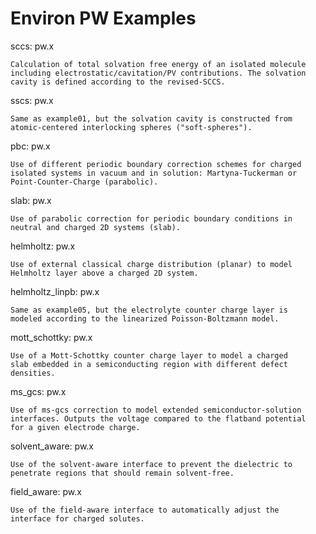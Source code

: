 # Environ PW Examples

sccs: pw.x

    Calculation of total solvation free energy of an isolated molecule
    including electrostatic/cavitation/PV contributions. The solvation
    cavity is defined according to the revised-SCCS.

sscs: pw.x

    Same as example01, but the solvation cavity is constructed from
    atomic-centered interlocking spheres ("soft-spheres").

pbc: pw.x

    Use of different periodic boundary correction schemes for charged
    isolated systems in vacuum and in solution: Martyna-Tuckerman or
    Point-Counter-Charge (parabolic).

slab: pw.x

    Use of parabolic correction for periodic boundary conditions in
    neutral and charged 2D systems (slab).

helmholtz: pw.x

    Use of external classical charge distribution (planar) to model
    Helmholtz layer above a charged 2D system.

helmholtz_linpb: pw.x

    Same as example05, but the electrolyte counter charge layer is
    modeled according to the linearized Poisson-Boltzmann model.

mott_schottky: pw.x

    Use of a Mott-Schottky counter charge layer to model a charged
    slab embedded in a semiconducting region with different defect
    densities.

ms_gcs: pw.x
    
    Use of ms-gcs correction to model extended semiconductor-solution
    interfaces. Outputs the voltage compared to the flatband potential
    for a given electrode charge. 

solvent_aware: pw.x

    Use of the solvent-aware interface to prevent the dielectric to
    penetrate regions that should remain solvent-free.

field_aware: pw.x

    Use of the field-aware interface to automatically adjust the
    interface for charged solutes.
